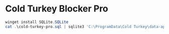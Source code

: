# Cold Turkey Blocker Pro

```powershell
winget install SQLite.SQLite
cat .\cold-turkey-pro.sql | sqlite3 'C:\ProgramData\Cold Turkey\data-app.db'
```
